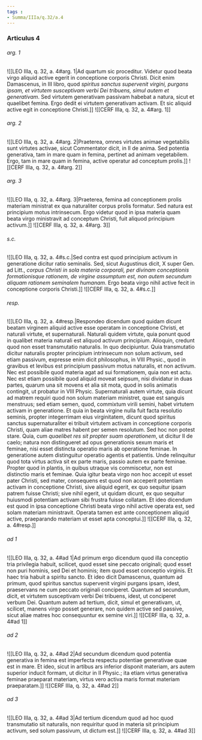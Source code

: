 ```yaml
---
tags : 
- Summa/IIIa/q.32/a.4
---
```


### Articulus 4

###### arg. 1
![[LEO IIIa, q. 32, a. 4#arg. 1|Ad quartum sic proceditur. Videtur quod beata virgo aliquid active egerit in conceptione corporis Christi. Dicit enim Damascenus, in III libro, quod *spiritus sanctus supervenit virgini, purgans ipsam, et virtutem susceptivam verbi Dei tribuens, simul autem et generativam*. Sed virtutem generativam passivam habebat a natura, sicut et quaelibet femina. Ergo dedit ei virtutem generativam activam. Et sic aliquid active egit in conceptione Christi.]]
![[CERF IIIa, q. 32, a. 4#arg. 1]]

###### arg. 2
![[LEO IIIa, q. 32, a. 4#arg. 2|Praeterea, omnes virtutes animae vegetabilis sunt virtutes activae, sicut Commentator dicit, in II de anima. Sed potentia generativa, tam in mare quam in femina, pertinet ad animam vegetabilem. Ergo, tam in mare quam in femina, active operatur ad conceptum prolis.]]
![[CERF IIIa, q. 32, a. 4#arg. 2]]

###### arg. 3
![[LEO IIIa, q. 32, a. 4#arg. 3|Praeterea, femina ad conceptionem prolis materiam ministrat ex qua naturaliter corpus prolis formatur. Sed natura est principium motus intrinsecum. Ergo videtur quod in ipsa materia quam beata virgo ministravit ad conceptum Christi, fuit aliquod principium activum.]]
![[CERF IIIa, q. 32, a. 4#arg. 3]]

###### s.c.
![[LEO IIIa, q. 32, a. 4#s.c.|Sed contra est quod principium activum in generatione dicitur ratio seminalis. Sed, sicut Augustinus dicit, X super Gen. ad Litt., *corpus Christi in sola materia corporali, per divinam conceptionis formationisque rationem, de virgine assumptum est, non autem secundum aliquam rationem seminalem humanam*. Ergo beata virgo nihil active fecit in conceptione corporis Christi.]]
![[CERF IIIa, q. 32, a. 4#s.c.]]

###### resp.
![[LEO IIIa, q. 32, a. 4#resp.|Respondeo dicendum quod quidam dicunt beatam virginem aliquid active esse operatam in conceptione Christi, et naturali virtute, et supernaturali. Naturali quidem virtute, quia ponunt quod in qualibet materia naturali est aliquod activum principium. Alioquin, credunt quod non esset transmutatio naturalis. In quo decipiuntur. Quia transmutatio dicitur naturalis propter principium intrinsecum non solum activum, sed etiam passivum, expresse enim dicit philosophus, in VIII Physic., quod in gravibus et levibus est principium passivum motus naturalis, et non activum. Nec est possibile quod materia agat ad sui formationem, quia non est actu. Nec est etiam possibile quod aliquid moveat seipsum, nisi dividatur in duas partes, quarum una sit movens et alia sit mota, quod in solis animatis contingit, ut probatur in VIII Physic. Supernaturali autem virtute, quia dicunt ad matrem requiri quod non solum materiam ministret, quae est sanguis menstruus; sed etiam semen, quod, commixtum virili semini, habet virtutem activam in generatione. Et quia in beata virgine nulla fuit facta resolutio seminis, propter integerrimam eius virginitatem, dicunt quod spiritus sanctus supernaturaliter ei tribuit virtutem activam in conceptione corporis Christi, quam aliae matres habent per semen resolutum. Sed hoc non potest stare. Quia, cum *quaelibet res sit propter suam operationem*, ut dicitur II de caelo; natura non distingueret ad opus generationis sexum maris et feminae, nisi esset distincta operatio maris ab operatione feminae. In generatione autem distinguitur operatio agentis et patientis. Unde relinquitur quod tota virtus activa sit ex parte maris, passio autem ex parte feminae. Propter quod in plantis, in quibus utraque vis commiscetur, non est distinctio maris et feminae. Quia igitur beata virgo non hoc accepit ut esset pater Christi, sed mater, consequens est quod non acceperit potentiam activam in conceptione Christi, sive aliquid egerit, ex quo sequitur ipsam patrem fuisse Christi; sive nihil egerit, ut quidam dicunt, ex quo sequitur huiusmodi potentiam activam sibi frustra fuisse collatam. Et ideo dicendum est quod in ipsa conceptione Christi beata virgo nihil active operata est, sed solam materiam ministravit. Operata tamen est ante conceptionem aliquid active, praeparando materiam ut esset apta conceptui.]]
![[CERF IIIa, q. 32, a. 4#resp.]]

###### ad 1
![[LEO IIIa, q. 32, a. 4#ad 1|Ad primum ergo dicendum quod illa conceptio tria privilegia habuit, scilicet, quod esset sine peccato originali; quod esset non puri hominis, sed Dei et hominis; item quod esset conceptio virginis. Et haec tria habuit a spiritu sancto. Et ideo dicit Damascenus, quantum ad primum, quod spiritus sanctus supervenit virgini purgans ipsam, idest, praeservans ne cum peccato originali conciperet. Quantum ad secundum, dicit, et virtutem susceptivam verbi Dei tribuens, idest, ut conciperet verbum Dei. Quantum autem ad tertium, dicit, simul et generativam, ut, scilicet, manens virgo posset generare, non quidem active sed passive, sicut aliae matres hoc consequuntur ex semine viri.]]
![[CERF IIIa, q. 32, a. 4#ad 1]]

###### ad 2
![[LEO IIIa, q. 32, a. 4#ad 2|Ad secundum dicendum quod potentia generativa in femina est imperfecta respectu potentiae generativae quae est in mare. Et ideo, sicut in artibus ars inferior disponit materiam, ars autem superior inducit formam, ut dicitur in II Physic.; ita etiam virtus generativa feminae praeparat materiam, virtus vero activa maris format materiam praeparatam.]]
![[CERF IIIa, q. 32, a. 4#ad 2]]

###### ad 3
![[LEO IIIa, q. 32, a. 4#ad 3|Ad tertium dicendum quod ad hoc quod transmutatio sit naturalis, non requiritur quod in materia sit principium activum, sed solum passivum, ut dictum est.]]
![[CERF IIIa, q. 32, a. 4#ad 3]]

